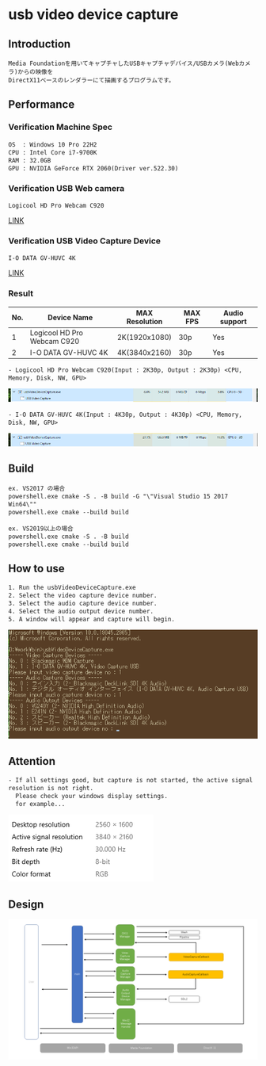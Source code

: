 
# usb video device capture

## Introduction

    Media Foundationを用いてキャプチャしたUSBキャプチャデバイス/USBカメラ(Webカメラ)からの映像を  
    DirectX11ベースのレンダラーにて描画するプログラムです。  

## Performance

### Verification Machine Spec

    OS  : Windows 10 Pro 22H2
    CPU : Intel Core i7-9700K
    RAM : 32.0GB
    GPU : NVIDIA GeForce RTX 2060(Driver ver.522.30)

### Verification USB Web camera

    Logicool HD Pro Webcam C920
[LINK](https://www.logicool.co.jp/ja-jp/products/webcams/hd-pro-webcam-c920n.960-001261.html)

### Verification USB Video Capture Device

    I-O DATA GV-HUVC 4K
[LINK](https://www.iodata.jp/product/av/capture/gv-huvc4k/index.htm)

### Result

| No. | Device Name                 | MAX Resolution | MAX FPS | Audio support |
|-----|-----------------------------|----------------|---------|---------------|
| 1   | Logicool HD Pro Webcam C920 | 2K(1920x1080)  | 30p     | Yes           |
| 2   | I-O DATA GV-HUVC 4K         | 4K(3840x2160)  | 30p     | Yes           |

    - Logicool HD Pro Webcam C920(Input : 2K30p, Output : 2K30p) <CPU, Memory, Disk, NW, GPU>
![input_output_2k30p](https://github.com/IwachanOrigin/usb_video_device_capture/blob/eb5f8f47a906f8a32875bbc672d39c4b7e0965cb/doc/images/input_output_2k30p.png)

    - I-O DATA GV-HUVC 4K(Input : 4K30p, Output : 4K30p) <CPU, Memory, Disk, NW, GPU>
![input_4k30p_output_4k30p](https://github.com/IwachanOrigin/usb_video_device_capture/blob/1c87211e987152a1df2e078f34ca713460537169/doc/images/input_output_4k30p.png)

## Build

    ex. VS2017 の場合  
    powershell.exe cmake -S . -B build -G "\"Visual Studio 15 2017 Win64\""  
    powershell.exe cmake --build build  

    ex. VS2019以上の場合  
    powershell.exe cmake -S . -B build  
    powershell.exe cmake --build build  

## How to use

    1. Run the usbVideoDeviceCapture.exe  
    2. Select the video capture device number.  
    3. Select the audio capture device number.  
    4. Select the audio output device number.  
    5. A window will appear and capture will begin.  

![how_to_use](https://github.com/IwachanOrigin/usb_video_device_capture/blob/1fa0ac7ecec934c6080774b6735a5660707b00aa/doc/images/how_to_use.png)

## Attention

    - If all settings good, but capture is not started, the active signal resolution is not right.  
      Please check your windows display settings.  
      for example...  
![active_signal_resolution](https://github.com/IwachanOrigin/usb_video_device_capture/blob/1fa0ac7ecec934c6080774b6735a5660707b00aa/doc/images/active_signal_resolution.png)


## Design

![design](https://github.com/IwachanOrigin/usb_video_device_capture/blob/9dcf10dcd3e06da4cf24942abb2c5eb694b5099f/doc/images/design.png)

